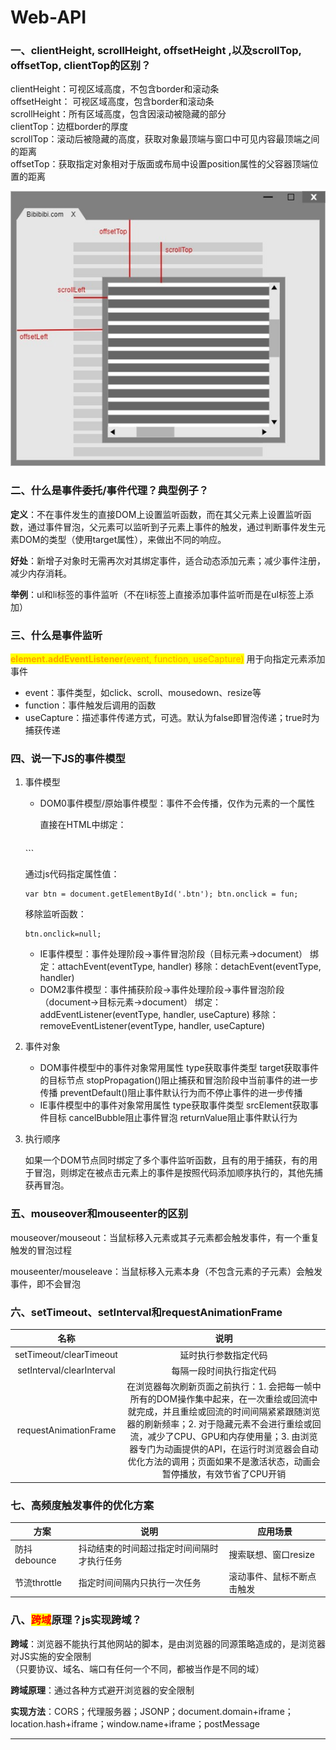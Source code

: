 # Web-API

### **一、clientHeight, scrollHeight, offsetHeight ,以及scrollTop, offsetTop, clientTop的区别？**

clientHeight：可视区域高度，不包含border和滚动条\
offsetHeight： 可视区域高度，包含border和滚动条\
scrollHeight：所有区域高度，包含因滚动被隐藏的部分\
clientTop：边框border的厚度\
scrollTop：滚动后被隐藏的高度，获取对象最顶端与窗口中可见内容最顶端之间的距离\
offsetTop：获取指定对象相对于版面或布局中设置position属性的父容器顶端位置的距离

![](../.gitbook/assets/浏览器宽高.jpg)

### **二、什么是事件委托/事件代理？典型例子？**&#x20;

**定义**：不在事件发生的直接DOM上设置监听函数，而在其父元素上设置监听函数，通过事件冒泡，父元素可以监听到子元素上事件的触发，通过判断事件发生元素DOM的类型（使用target属性），来做出不同的响应。

**好处**：新增子对象时无需再次对其绑定事件，适合动态添加元素；减少事件注册，减少内存消耗。

**举例**：ul和li标签的事件监听（不在li标签上直接添加事件监听而是在ul标签上添加）

### **三、什么是事件监听**&#x20;

<mark style="color:orange;">**element.addEventListener**</mark><mark style="color:orange;">(event, function, useCapture)</mark> 用于向指定元素添加事件&#x20;

* event：事件类型，如click、scroll、mousedown、resize等&#x20;
* function：事件触发后调用的函数&#x20;
* useCapture：描述事件传递方式，可选。默认为false即冒泡传递；true时为捕获传递

### **四、说一下JS的事件模型**

1.  事件模型

    *   DOM0事件模型/原始事件模型：事件不会传播，仅作为元素的一个属性

        直接在HTML中绑定：

        ```
        ```

    &#x20;\`\`\`

    通过js代码指定属性值：

    ```
    var btn = document.getElementById('.btn'); btn.onclick = fun;
    ```

    移除监听函数：

    ```
    btn.onclick=null;
    ```

    * IE事件模型：事件处理阶段→事件冒泡阶段（目标元素→document） 绑定：attachEvent(eventType, handler) 移除：detachEvent(eventType, handler)
    * DOM2事件模型：事件捕获阶段→事件处理阶段→事件冒泡阶段（document→目标元素→document） 绑定：addEventListener(eventType, handler, useCapture) 移除：removeEventListener(eventType, handler, useCapture)
2. 事件对象
   * DOM事件模型中的事件对象常用属性 type获取事件类型 target获取事件的目标节点 stopPropagation()阻止捕获和冒泡阶段中当前事件的进一步传播 preventDefault()阻止事件默认行为而不停止事件的进一步传播
   * IE事件模型中的事件对象常用属性 type获取事件类型 srcElement获取事件目标 cancelBubble阻止事件冒泡 returnValue阻止事件默认行为
3.  执行顺序

    如果一个DOM节点同时绑定了多个事件监听函数，且有的用于捕获，有的用于冒泡，则绑定在被点击元素上的事件是按照代码添加顺序执行的，其他先捕获再冒泡。

### **五、mouseover和mouseenter的区别**

mouseover/mouseout：当鼠标移入元素或其子元素都会触发事件，有一个重复触发的冒泡过程

mouseenter/mouseleave：当鼠标移入元素本身（不包含元素的子元素）会触发事件，即不会冒泡

### **六、setTimeout、setInterval和requestAnimationFrame**

|             名称            |                                                                                         说明                                                                                        |
| :-----------------------: | :-------------------------------------------------------------------------------------------------------------------------------------------------------------------------------: |
|  setTimeout/clearTimeout  |                                                                                     延时执行参数指定代码                                                                                    |
| setInterval/clearInterval |                                                                                    每隔一段时间执行指定代码                                                                                   |
|   requestAnimationFrame   | 在浏览器每次刷新页面之前执行：1. 会把每一帧中所有的DOM操作集中起来，在一次重绘或回流中就完成，并且重绘或回流的时间间隔紧紧跟随浏览器的刷新频率；2. 对于隐藏元素不会进行重绘或回流，减少了CPU、GPU和内存使用量；3. 由浏览器专门为动画提供的API，在运行时浏览器会自动优化方法的调用；页面如果不是激活状态，动画会暂停播放，有效节省了CPU开销 |

### **七、高频度触发事件的优化方案**

| 方案         | 说明                    | 应用场景          |
| ---------- | --------------------- | ------------- |
| 防抖debounce | 抖动结束的时间超过指定时间间隔时才执行任务 | 搜索联想、窗口resize |
| 节流throttle | 指定时间间隔内只执行一次任务        | 滚动事件、鼠标不断点击触发 |

### **八、**<mark style="color:red;">**跨域**</mark>**原理？js实现跨域？**

**跨域**：浏览器不能执行其他网站的脚本，是由浏览器的同源策略造成的，是浏览器对JS实施的安全限制\
（只要协议、域名、端口有任何一个不同，都被当作是不同的域）

**跨域原理**：通过各种方式避开浏览器的安全限制

**实现方法**：CORS；代理服务器；JSONP；document.domain+iframe；location.hash+iframe；window.name+iframe；postMessage

****
